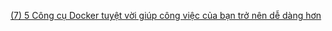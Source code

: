 
[(7) 5 Công cụ Docker tuyệt vời giúp công việc của bạn trở nên dễ dàng hơn](https://viblo.asia/p/5-cong-cu-docker-tuyet-voi-giup-cong-viec-cua-ban-tro-nen-de-dang-hon-pgjLNKNPV32?fbclid=IwY2xjawG48XZleHRuA2FlbQIxMQABHRfXYfemhIIG7wvvxNOm3AKUzJqsjrtvu7YSUMH0PKLlm1110fU4xph7Pg_aem_ph4rC9Ule70FOZefM1FzUw)